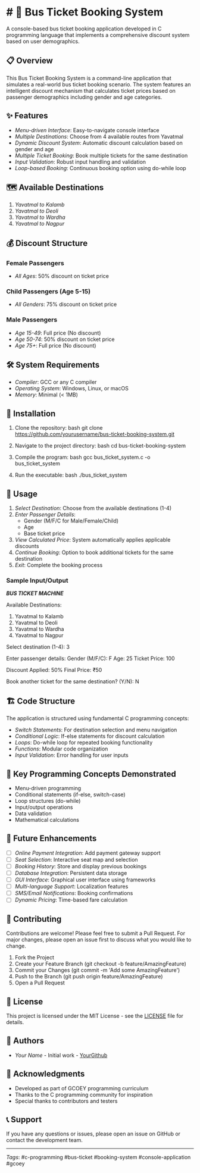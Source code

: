 # # 🚌 Bus Ticket Booking System

A console-based bus ticket booking application developed in C programming language that implements a comprehensive discount system based on user demographics.

## 📋 Overview

This Bus Ticket Booking System is a command-line application that simulates a real-world bus ticket booking scenario. The system features an intelligent discount mechanism that calculates ticket prices based on passenger demographics including gender and age categories.

## ✨ Features

- *Menu-driven Interface*: Easy-to-navigate console interface
- *Multiple Destinations*: Choose from 4 available routes from Yavatmal
- *Dynamic Discount System*: Automatic discount calculation based on gender and age
- *Multiple Ticket Booking*: Book multiple tickets for the same destination
- *Input Validation*: Robust input handling and validation
- *Loop-based Booking*: Continuous booking option using do-while loop

## 🗺 Available Destinations

1. *Yavatmal to Kalamb*
2. *Yavatmal to Deoli*
3. *Yavatmal to Wardha*
4. *Yavatmal to Nagpur*

## 💰 Discount Structure

### Female Passengers
- *All Ages*: 50% discount on ticket price

### Child Passengers (Age 5-15)
- *All Genders*: 75% discount on ticket price

### Male Passengers
- *Age 15-49*: Full price (No discount)
- *Age 50-74*: 50% discount on ticket price
- *Age 75+*: Full price (No discount)

## 🛠 System Requirements

- *Compiler*: GCC or any C compiler
- *Operating System*: Windows, Linux, or macOS
- *Memory*: Minimal (< 1MB)

## 🚀 Installation

1. Clone the repository:
bash
git clone https://github.com/yourusername/bus-ticket-booking-system.git


2. Navigate to the project directory:
bash
cd bus-ticket-booking-system


3. Compile the program:
bash
gcc bus_ticket_system.c -o bus_ticket_system


4. Run the executable:
bash
./bus_ticket_system


## 📖 Usage

1. *Select Destination*: Choose from the available destinations (1-4)
2. *Enter Passenger Details*:
   - Gender (M/F/C for Male/Female/Child)
   - Age
   - Base ticket price
3. *View Calculated Price*: System automatically applies applicable discounts
4. *Continue Booking*: Option to book additional tickets for the same destination
5. *Exit*: Complete the booking process

### Sample Input/Output

***BUS TICKET MACHINE***

Available Destinations:
1. Yavatmal to Kalamb
2. Yavatmal to Deoli
3. Yavatmal to Wardha
4. Yavatmal to Nagpur

Select destination (1-4): 3

Enter passenger details:
Gender (M/F/C): F
Age: 25
Ticket Price: 100

Discount Applied: 50%
Final Price: ₹50

Book another ticket for the same destination? (Y/N): N


## 🏗 Code Structure

The application is structured using fundamental C programming concepts:

- *Switch Statements*: For destination selection and menu navigation
- *Conditional Logic*: If-else statements for discount calculation
- *Loops*: Do-while loop for repeated booking functionality
- *Functions*: Modular code organization
- *Input Validation*: Error handling for user inputs

## 🔧 Key Programming Concepts Demonstrated

- Menu-driven programming
- Conditional statements (if-else, switch-case)
- Loop structures (do-while)
- Input/output operations
- Data validation
- Mathematical calculations

## 🚀 Future Enhancements

- [ ] *Online Payment Integration*: Add payment gateway support
- [ ] *Seat Selection*: Interactive seat map and selection
- [ ] *Booking History*: Store and display previous bookings
- [ ] *Database Integration*: Persistent data storage
- [ ] *GUI Interface*: Graphical user interface using frameworks
- [ ] *Multi-language Support*: Localization features
- [ ] *SMS/Email Notifications*: Booking confirmations
- [ ] *Dynamic Pricing*: Time-based fare calculation

## 🤝 Contributing

Contributions are welcome! Please feel free to submit a Pull Request. For major changes, please open an issue first to discuss what you would like to change.

1. Fork the Project
2. Create your Feature Branch (git checkout -b feature/AmazingFeature)
3. Commit your Changes (git commit -m 'Add some AmazingFeature')
4. Push to the Branch (git push origin feature/AmazingFeature)
5. Open a Pull Request

## 📄 License

This project is licensed under the MIT License - see the [LICENSE](LICENSE) file for details.

## 👥 Authors

- *Your Name* - Initial work - [YourGithub](https://github.com/yourusername)

## 🙏 Acknowledgments

- Developed as part of GCOEY programming curriculum
- Thanks to the C programming community for inspiration
- Special thanks to contributors and testers

## 📞 Support

If you have any questions or issues, please open an issue on GitHub or contact the development team.

---

*Tags*: #c-programming #bus-ticket #booking-system #console-application #gcoey
